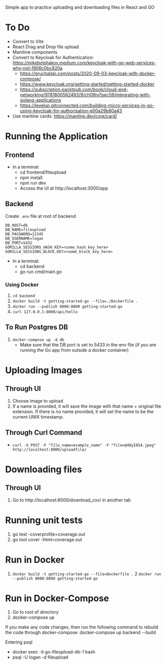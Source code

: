 Simple app to practice uploading and downloading files in React and GO

# To Do

- Convert to Vite
- React Drag and Drop file upload
- Manitine components
- Convert to Keycloak for Authentication: https://mikebolshakov.medium.com/keycloak-with-go-web-services-why-not-f806c0bc820a
    - https://gruchalski.com/posts/2020-09-03-keycloak-with-docker-compose/
    - https://www.keycloak.org/getting-started/getting-started-docker
    - https://subscription.packtpub.com/book/cloud-and-networking/9781800562493/9/ch09lvl1sec59/integrating-with-golang-applications
    - https://levelup.gitconnected.com/building-micro-services-in-go-using-keycloak-for-authorisation-e00a29b80a43
- Use mantine cards: https://mantine.dev/core/card/

# Running the Application

## Frontend

- In a terminal:
    - cd frontend/fileupload
    - npm install
    - npm run dev
    - Access the UI at http://localhost:3000/app

## Backend

Create ```.env``` file at root of backend

```
DB_HOST=db
DB_NAME=fileupload
DB_PASSWORD=12345
DB_USERNAME=logan
DB_PORT=5432
GORILLA_SESSIONS_HASH_KEY=<some_hash_key_here>
GORILLA_SESSIONS_BLOCK_KEY=<some_block_key_here>
```

- In a terminal:
    - cd backend
    - go run cmd/main.go

### Using Docker

1. ```cd backend```
2. ```docker build -t getting-started-go --file=./Dockerfile .```
3. ```docker run --publish 8000:8000 getting-started-go```
4. ```curl 127.0.0.1:8000/api/hello```

## To Run Postgres DB

1. `docker-compose up -d db`
    - Make sure that the DB port is set to 5433 in the env file (if you are running the Go app from outside a docker container)

# Uploading Images
## Through UI

1. Choose image to upload
2. If a name is provided, it will save the image with that name + original file extension. If there is no name provided, it will set the name to be the current UNIX timestamp.

## Through Curl Command

- `curl -X POST -F "file_name=example_name" -F "file=@48yI8S4.jpeg" http://localhost:8000/uploadfile/`

# Downloading files

## Through UI

1. Go to http://localhost:8000/download_csv/ in another tab

# Running unit tests

1. go test -coverprofile=coverage.out
2. go tool cover -html=coverage.out

# Run in Docker

1. ```docker build -t getting-started-go --file=Dockerfile .```
2 ```docker run --publish 8080:8080 getting-started-go```

# Run in Docker-Compose

1. Go to root of directory
2. docker-compose up

If you make any code changes, then run the following command to rebuild the code through docker-compose: docker-compose up backend --build

Entering psql

- docker exec -it go-fileupload-db-1 bash
- psql -U logan -d fileupload